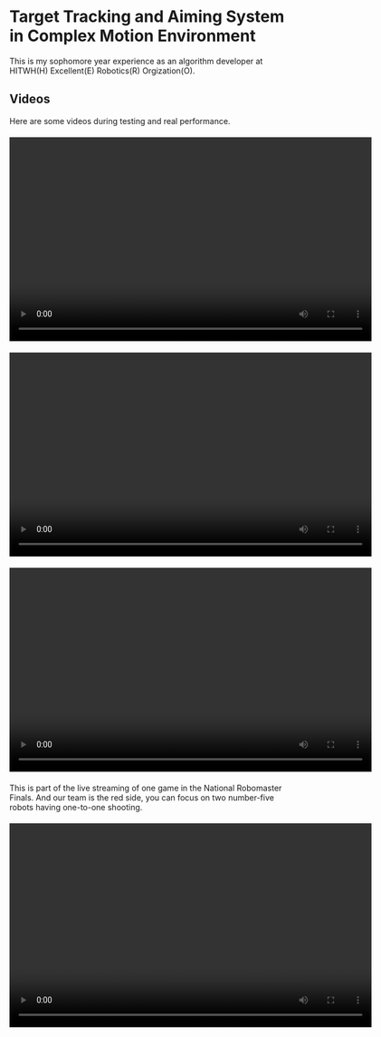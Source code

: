 # Target Tracking and Aiming System in Complex Motion Environment
This is my sophomore year experience as an algorithm developer at HITWH(H) Excellent(E) Robotics(R) Orgization(O).

## Videos

Here are some videos during testing and real performance.

<video width="640" height="360" controls style="display: block; margin: 20px auto;">
  <source src="./test.mp4" type="video/mp4">
</video>

<video width="640" height="360" controls style="display: block; margin: 20px auto;">
  <source src="./demo1-1.mp4" type="video/mp4">
</video>


<video width="640" height="360" controls style="display: block; margin: 20px auto;">
  <source src="./demo2-1.mp4" type="video/mp4">
</video>

This is part of the live streaming of one game in the National Robomaster Finals. And our team is the red side, you can focus on two number-five robots having one-to-one shooting.
<video width="640" height="360" controls style="display: block; margin: 20px auto;">
  <source src="./real.mp4" type="video/mp4">
</video>